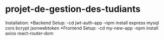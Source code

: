 # projet-de-gestion-des-tudiants
Installation:
*Backend Setup:
-cd jwt-auth-app
-npm install express mysql cors bcrypt jsonwebtoken
*Frontend Setup:
-cd my-new-app
-npm install axios react-router-dom

